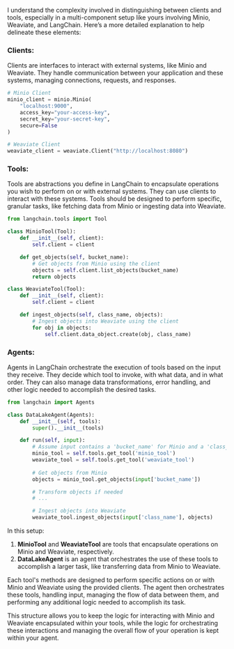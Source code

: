 I understand the complexity involved in distinguishing between clients and tools, especially in a multi-component setup like yours involving Minio, Weaviate, and LangChain. Here’s a more detailed explanation to help delineate these elements:

### Clients:
Clients are interfaces to interact with external systems, like Minio and Weaviate. They handle communication between your application and these systems, managing connections, requests, and responses.

```python
# Minio Client
minio_client = minio.Minio(
    "localhost:9000",
    access_key="your-access-key",
    secret_key="your-secret-key",
    secure=False
)

# Weaviate Client
weaviate_client = weaviate.Client("http://localhost:8080")
```

### Tools:
Tools are abstractions you define in LangChain to encapsulate operations you wish to perform on or with external systems. They can use clients to interact with these systems. Tools should be designed to perform specific, granular tasks, like fetching data from Minio or ingesting data into Weaviate.

```python
from langchain.tools import Tool

class MinioTool(Tool):
    def __init__(self, client):
        self.client = client

    def get_objects(self, bucket_name):
        # Get objects from Minio using the client
        objects = self.client.list_objects(bucket_name)
        return objects

class WeaviateTool(Tool):
    def __init__(self, client):
        self.client = client

    def ingest_objects(self, class_name, objects):
        # Ingest objects into Weaviate using the client
        for obj in objects:
            self.client.data_object.create(obj, class_name)
```

### Agents:
Agents in LangChain orchestrate the execution of tools based on the input they receive. They decide which tool to invoke, with what data, and in what order. They can also manage data transformations, error handling, and other logic needed to accomplish the desired tasks.

```python
from langchain import Agents

class DataLakeAgent(Agents):
    def __init__(self, tools):
        super().__init__(tools)

    def run(self, input):
        # Assume input contains a 'bucket_name' for Minio and a 'class_name' for Weaviate
        minio_tool = self.tools.get_tool('minio_tool')
        weaviate_tool = self.tools.get_tool('weaviate_tool')
        
        # Get objects from Minio
        objects = minio_tool.get_objects(input['bucket_name'])

        # Transform objects if needed
        # ...

        # Ingest objects into Weaviate
        weaviate_tool.ingest_objects(input['class_name'], objects)
```

In this setup:

1. **MinioTool** and **WeaviateTool** are tools that encapsulate operations on Minio and Weaviate, respectively.
2. **DataLakeAgent** is an agent that orchestrates the use of these tools to accomplish a larger task, like transferring data from Minio to Weaviate.

Each tool's methods are designed to perform specific actions on or with Minio and Weaviate using the provided clients. The agent then orchestrates these tools, handling input, managing the flow of data between them, and performing any additional logic needed  to accomplish its task.

This structure allows you to keep the logic for interacting with Minio and Weaviate encapsulated within your tools, while the logic for orchestrating these interactions and managing the overall flow of your operation is kept within your agent.
